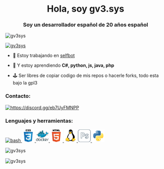 <h1 align="center">Hola, soy gv3.sys</h1>
<h3 align="center">Soy un desarrollador español de 20 años español</h3>

<p align="left"> <img src="https://komarev.com/ghpvc/?username=gv3sys&label=Profile%20views&color=0e75b6&style=flat" alt="gv3sys" /> </p>

<p align="left"> <a href="https://github.com/ryo-ma/github-profile-trophy"><img src="https://github-profile-trophy.vercel.app/?username=gv3sys" alt="gv3sys" /></a> </p>

- 🔭 Estoy trabajando en [selfbot](https://github.com/gv3sys/Selfbot)

- 🌱 Y estoy aprendiendo **C#, python, js, java, php**
  
- 🕹️ Ser libres de copiar codigo de mis repos o hacerle forks, todo esta bajo la gpl3

<h3 align="left">Contacto:</h3>
<p align="left">
<a href="https://discord.gg/https://discord.gg/eb7UyFMNPP" target="blank"><img align="center" src="https://raw.githubusercontent.com/rahuldkjain/github-profile-readme-generator/master/src/images/icons/Social/discord.svg" alt="https://discord.gg/eb7UyFMNPP" height="30" width="40" /></a>
</p>

<h3 align="left">Lenguajes y herramientas:</h3>
<p align="left"> <a href="https://www.gnu.org/software/bash/" target="_blank" rel="noreferrer"> <img src="https://www.vectorlogo.zone/logos/gnu_bash/gnu_bash-icon.svg" alt="bash" width="40" height="40"/> </a> <a href="https://www.w3schools.com/css/" target="_blank" rel="noreferrer"> <img src="https://raw.githubusercontent.com/devicons/devicon/master/icons/css3/css3-original-wordmark.svg" alt="css3" width="40" height="40"/> </a> <a href="https://www.docker.com/" target="_blank" rel="noreferrer"> <img src="https://raw.githubusercontent.com/devicons/devicon/master/icons/docker/docker-original-wordmark.svg" alt="docker" width="40" height="40"/> </a> <a href="https://www.w3.org/html/" target="_blank" rel="noreferrer"> <img src="https://raw.githubusercontent.com/devicons/devicon/master/icons/html5/html5-original-wordmark.svg" alt="html5" width="40" height="40"/> </a> <a href="https://www.linux.org/" target="_blank" rel="noreferrer"> <img src="https://raw.githubusercontent.com/devicons/devicon/master/icons/linux/linux-original.svg" alt="linux" width="40" height="40"/> </a> <a href="https://www.photoshop.com/en" target="_blank" rel="noreferrer"> <img src="https://raw.githubusercontent.com/devicons/devicon/master/icons/photoshop/photoshop-line.svg" alt="photoshop" width="40" height="40"/> </a> <a href="https://www.python.org" target="_blank" rel="noreferrer"> <img src="https://raw.githubusercontent.com/devicons/devicon/master/icons/python/python-original.svg" alt="python" width="40" height="40"/> </a> </p>

<p><img align="center" src="https://github-readme-stats.vercel.app/api/top-langs?username=gv3sys&show_icons=true&locale=en&layout=compact" alt="gv3sys" /></p>

<p><img align="center" src="https://github-readme-streak-stats.herokuapp.com/?user=gv3sys&" alt="gv3sys" /></p>

